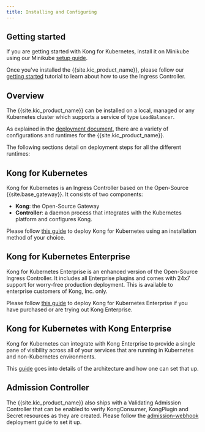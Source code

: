 ```yaml
---
title: Installing and Configuring
---
```


## Getting started

If you are getting started with Kong for Kubernetes,
install it on Minikube using our Minikube [setup guide](/kong-ingress-controller/{{page.kong_version}}/deployment/minikube/).

Once you've installed the {{site.kic_product_name}}, please follow our
[getting started](/kong-ingress-controller/{{page.kong_version}}/guides/getting-started) tutorial to learn
about how to use the Ingress Controller.

## Overview

The {{site.kic_product_name}} can be installed on a local, managed
or any Kubernetes cluster which supports a service of type `LoadBalancer`.

As explained in the [deployment document](/kong-ingress-controller/{{page.kong_version}}/concepts/deployment/), there
are a variety of configurations and runtimes for the {{site.kic_product_name}}.

The following sections detail on deployment steps for all the different
runtimes:

## Kong for Kubernetes


Kong for Kubernetes is an Ingress Controller based on the
Open-Source {{site.base_gateway}}. It consists of two components:

- **Kong**: the Open-Source Gateway
- **Controller**: a daemon process that integrates with the
  Kubernetes platform and configures Kong.

Please follow [this guide](/kong-ingress-controller/{{page.kong_version}}/deployment/k4k8s/) to deploy Kong for Kubernetes
using an installation method of your choice.

## Kong for Kubernetes Enterprise

Kong for Kubernetes Enterprise is an enhanced version of
the Open-Source Ingress Controller. It includes all
Enterprise plugins and comes with 24x7 support for worry-free
production deployment.
This is available to enterprise customers of Kong, Inc. only.

Please follow [this guide](/kong-ingress-controller/{{page.kong_version}}/deployment/k4k8s-enterprise/) to deploy Kong for Kubernetes
Enterprise if you have purchased or are trying out Kong Enterprise.

## Kong for Kubernetes with Kong Enterprise

Kong for Kubernetes can integrate with Kong Enterprise to
provide a single pane of visibility across all of your services
that are running in Kubernetes and non-Kubernetes environments.

This [guide](/kong-ingress-controller/{{page.kong_version}}/deployment/kong-enterprise/) goes into details of
the architecture and how one can set that up.

## Admission Controller

The {{site.kic_product_name}} also ships with a Validating
Admission Controller that
can be enabled to verify KongConsumer, KongPlugin and Secret
resources as they are created.
Please follow the [admission-webhook](/kong-ingress-controller/{{page.kong_version}}/deployment/admission-webhook/) deployment
guide to set it up.
